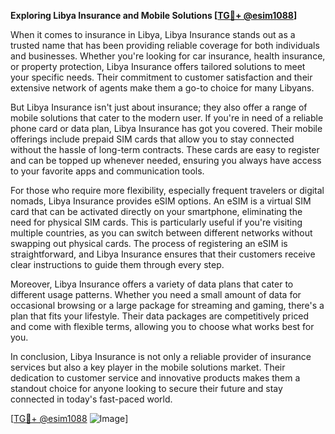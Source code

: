 **Exploring Libya Insurance and Mobile Solutions [[TG💪+ @esim1088](https://t.me/s/esim1088)]**

When it comes to insurance in Libya, Libya Insurance stands out as a trusted name that has been providing reliable coverage for both individuals and businesses. Whether you're looking for car insurance, health insurance, or property protection, Libya Insurance offers tailored solutions to meet your specific needs. Their commitment to customer satisfaction and their extensive network of agents make them a go-to choice for many Libyans.

But Libya Insurance isn't just about insurance; they also offer a range of mobile solutions that cater to the modern user. If you're in need of a reliable phone card or data plan, Libya Insurance has got you covered. Their mobile offerings include prepaid SIM cards that allow you to stay connected without the hassle of long-term contracts. These cards are easy to register and can be topped up whenever needed, ensuring you always have access to your favorite apps and communication tools.

For those who require more flexibility, especially frequent travelers or digital nomads, Libya Insurance provides eSIM options. An eSIM is a virtual SIM card that can be activated directly on your smartphone, eliminating the need for physical SIM cards. This is particularly useful if you're visiting multiple countries, as you can switch between different networks without swapping out physical cards. The process of registering an eSIM is straightforward, and Libya Insurance ensures that their customers receive clear instructions to guide them through every step.

Moreover, Libya Insurance offers a variety of data plans that cater to different usage patterns. Whether you need a small amount of data for occasional browsing or a large package for streaming and gaming, there's a plan that fits your lifestyle. Their data packages are competitively priced and come with flexible terms, allowing you to choose what works best for you.

In conclusion, Libya Insurance is not only a reliable provider of insurance services but also a key player in the mobile solutions market. Their dedication to customer service and innovative products makes them a standout choice for anyone looking to secure their future and stay connected in today's fast-paced world. 

[[TG💪+ @esim1088](https://t.me/s/esim1088) ![Image](https://i.postimg.cc/Y0z9fWf4/image.png)]